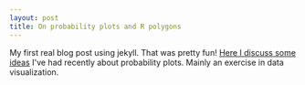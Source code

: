 ```yaml
---
layout: post
title: On probability plots and R polygons
---
```

My first real blog post using jekyll. That was pretty fun! [Here I discuss some ideas](https://docs.google.com/viewer?url=https://github.com/silastittes/silastittes.github.io/raw/master/myPDFs/probPlotNorm.pdf) I've had recently about probability plots. Mainly an exercise in data visualization.
